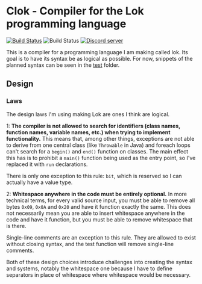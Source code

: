 # Clok - Compiler for the Lok programming language

[![Build Status](https://img.shields.io/travis/TheOnlyMrCat/lok?logo=travis)](https://travis-ci.org/TheOnlyMrCat/lok)
![Build Status](https://img.shields.io/github/workflow/status/TheOnlyMrCat/lok/C++%20CI?logo=github)
[![Discord server](https://img.shields.io/discord/674174065761583104?color=blueviolet&logo=discord&logoColor=white)](https://discord.gg/nNu3GSs)

This is a compiler for a programming language I am making called lok. Its goal is to have its syntax be as logical
as possible. For now, snippets of the planned syntax can be seen in the
[test](https://github.com/TheOnlyMrCat/lok/tree/master/test) folder.

## Design

### Laws

The design laws I'm using making Lok are ones I think are logical.

1: **The compiler is not allowed to search for identifiers (class names, function names, variable names, etc.) when trying to implement functionality.**
This means that, among other things, exceptions are not able to derive from one central class (like `Throwable` in Java)
and foreach loops can't search for a `begin()` and `end()` function on classes. The main effect this has is to prohibit
a `main()` function being used as the entry point, so I've replaced it with `run` declarations.

There is only one exception to this rule: `bit`, which is reserved so I can actually have a value type.

2: **Whitespace anywhere in the code must be entirely optional.**
In more technical terms, for every valid source input, you must be able to remove all bytes `0x09`, `0x0A` and `0x20` and
have it function exactly the same. This does not necessarily mean you are able to insert whitespace anywhere in the code
and have it function, but you must be able to remove whitespace that is there.

Single-line comments are an exception to this rule. They are allowed to exist without closing syntax, and the test function
will remove single-line comments.

Both of these design choices introduce challenges into creating the syntax and systems, notably the whitespace one because
I have to define separators in place of whitespace where whitespace would be necessary.
